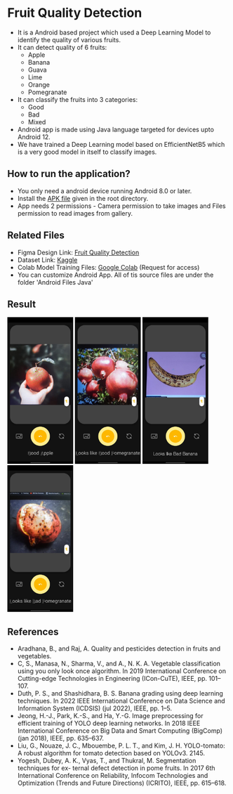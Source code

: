 # Fruit Quality Detection
- It is a Android based project which used a Deep Learning Model to identify the quality of various fruits.
- It can detect quality of 6 fruits:
	- Apple
	- Banana
	- Guava
	- Lime
	- Orange
	- Pomegranate
- It can classify the fruits into 3 categories:
	- Good
	- Bad
	- Mixed
- Android app is made using Java language targeted for devices upto Android 12.
- We have trained a Deep Learning model based on EfficientNetB5 which is a very good model in itself to classify images.

## How to run the application?
- You only need a android device running Android 8.0 or later.
- Install the [APK file](https://media.githubusercontent.com/media/Kunal-Attri/Fruit-Quality-Detection/main/FQD.apk) given in the root directory.
- App needs 2 permissions - Camera permission to take images and Files permission to read images from gallery.

## Related Files
- Figma Design Link: [Fruit Quality Detection](https://www.figma.com/file/aqndq21uAoHvwE20UXPsql/Ai-Camera-App-(Community)?type=design&node-id=0%3A1&t=WRRVOR0uBZatYwRx-1)
- Dataset Link: [Kaggle](https://www.kaggle.com/datasets/shashwatwork/fruitnet-indian-fruits-dataset-with-quality)
- Colab Model Training Files: [Google Colab](https://colab.research.google.com/drive/1ILmnlWuZe9N5_qfIGSQdfNox-kMOUJsd?usp=sharing) (Request for access)
- You can customize Android App. All of tis source files are under the folder 'Android Files Java'

## Result
<img src="images/good_apple.jpg" width=150> <img src="images/good_pomegranate.jpg" width=150> <img src="images/bad_banana.jpg" width=150> <img src="images/bad_pomegranate.jpg" width=150>


## References
- Aradhana, B., and Raj, A. Quality and pesticides detection in fruits and vegetables.
- C, S., Manasa, N., Sharma, V., and A., N. K. A. Vegetable classification using you only
look once algorithm. In 2019 International Conference on Cutting-edge Technologies in
Engineering (ICon-CuTE), IEEE, pp. 101–107.
- Duth, P. S., and Shashidhara, B. S. Banana grading using deep learning techniques. In
2022 IEEE International Conference on Data Science and Information System (ICDSIS)
(jul 2022), IEEE, pp. 1–5.
- Jeong, H.-J., Park, K.-S., and Ha, Y.-G. Image preprocessing for efficient training of YOLO
deep learning networks. In 2018 IEEE International Conference on Big Data and Smart
Computing (BigComp) (jan 2018), IEEE, pp. 635–637.
- Liu, G., Nouaze, J. C., Mbouembe, P. L. T., and Kim, J. H. YOLO-tomato: A robust algorithm
for tomato detection based on YOLOv3. 2145.
- Yogesh, Dubey, A. K., Vyas, T., and Thukral, M. Segmentation techniques for ex-
ternal defect detection in pome fruits. In 2017 6th International Conference on Reliability,
Infocom Technologies and Optimization (Trends and Future Directions) (ICRITO), IEEE,
pp. 615–618.

